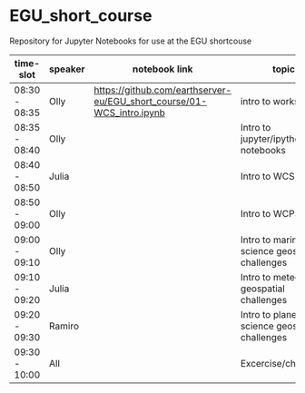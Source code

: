 # EGU_short_course
Repository for Jupyter Notebooks for use at the EGU shortcouse 


| time-slot | speaker | notebook link | topic |
| ----------- | -------- | ---------- |  ------------ |
| 08:30 - 08:35 | Olly | https://github.com/earthserver-eu/EGU_short_course/01-WCS_intro.ipynb  | intro to workshop |
| 08:35 - 08:40 | Olly | | Intro to jupyter/ipython notebooks |
| 08:40 - 08:50 | Julia | | Intro to WCS |
| 08:50 - 09:00 | Olly | | Intro to WCPS |
| 09:00 - 09:10 | Olly | | Intro to marine science geospatial challenges |
| 09:10 - 09:20 | Julia | | Intro to meteo geospatial challenges |
| 09:20 - 09:30 | Ramiro | | Intro to planetary science geospatial challenges |
| 09:30 - 10:00 | All | | Excercise/challenge |
